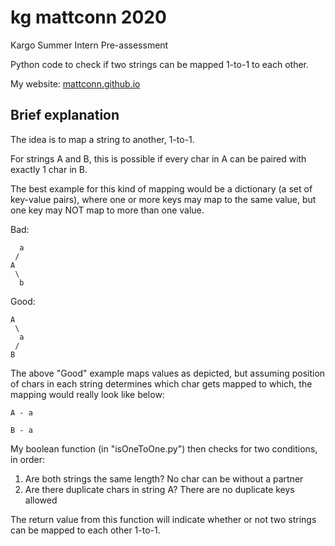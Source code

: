 # kg mattconn 2020

Kargo Summer Intern Pre-assessment

Python code to check if two strings can be mapped 1-to-1 to each other.

My website: [mattconn.github.io](https://mattconn.github.io)

## Brief explanation

The idea is to map a string to another, 1-to-1.  

For strings A and B, this is possible if every char in A can be paired with exactly 1 char in B.

The best example for this kind of mapping would be a dictionary (a set of key-value pairs), where one or more keys may map to the same value, but one key may NOT map to more than one value.

Bad:
```
  a
 /
A
 \
  b
```

Good:
```
A 
 \
  a
 /
B
```

The above "Good" example maps values as depicted, but assuming position of chars in each string determines which char gets mapped to which, the mapping would really look like below:

```
A - a

B - a
```

My boolean function (in "isOneToOne.py") then checks for two conditions, in order:
1. Are both strings the same length? No char can be without a partner
2. Are there duplicate chars in string A? There are no duplicate keys allowed

The return value from this function will indicate whether or not two strings can be mapped to each other 1-to-1.
